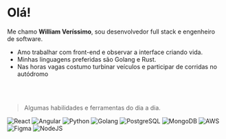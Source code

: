 # Olá!

Me chamo **William Veríssimo**, sou desenvolvedor full stack e engenheiro de software.</br>

- Amo trabalhar com front-end e observar a interface criando vida.</br>
- Minhas linguagens preferidas são Golang e Rust.</br>
- Nas horas vagas costumo turbinar veículos e participar de corridas no autódromo</br>
</br>
</br>

>Algumas habilidades e ferramentas do dia a dia. </br>

 ![React](https://img.shields.io/badge/React-20232A?style=for-the-badge&logo=react&logoColor=61DAFB) 
 ![Angular](https://img.shields.io/badge/Angular-DD0031?style=for-the-badge&logo=angular&logoColor=white) 
  ![Python](https://img.shields.io/badge/python-3670A0?style=for-the-badge&logo=python&logoColor=ffdd54) 
   ![Golang](https://img.shields.io/badge/Go-00ADD8?style=for-the-badge&logo=go&logoColor=white)
    ![PostgreSQL](https://img.shields.io/badge/PostgreSQL-000?style=for-the-badge&logo=postgresql) 
     ![MongoDB](https://img.shields.io/badge/MongoDB-%234ea94b.svg?style=for-the-badge&logo=mongodb&logoColor=white) 
      ![AWS](https://img.shields.io/badge/AWS-000.svg?style=for-the-badge&logo=amazon-aws&logoColor=white) 
       ![Figma](https://img.shields.io/badge/Figma-696969?style=for-the-badge&logo=figma&logoColor=figma) 
         ![NodeJS](https://img.shields.io/badge/node.js-6DA55F?style=for-the-badge&logo=node.js&logoColor=white) 
